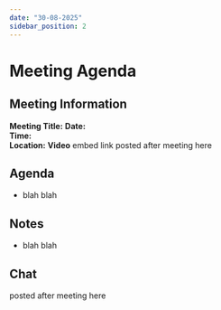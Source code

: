 ```yaml
---
date: "30-08-2025"
sidebar_position: 2
---
```


# Meeting Agenda

## Meeting Information

**Meeting Title:** 
**Date:**  
**Time:**  
**Location:** 
**Video** embed link posted after meeting here

## Agenda

- blah blah

## Notes

- blah blah


## Chat

posted after meeting here

